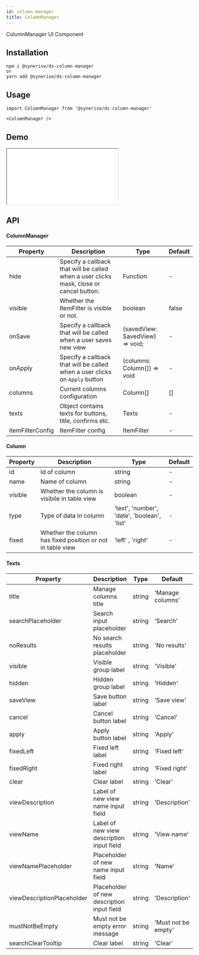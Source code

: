```yaml
---
id: column-manager
title: ColumnManager
---
```


ColumnManager UI Component

## Installation

```
npm i @synerise/ds-column-manager
or
yarn add @synerise/ds-column-manager
```

## Usage

```
import ColumnManager from '@synerise/ds-column-manager'

<ColumnManager />

```

## Demo

<iframe src="/storybook-static/iframe.html?id=components-column-manager--default"></iframe>

## API

#### ColumnManager

| Property         | Description                                                                             | Type                            | Default |
| ---------------- | --------------------------------------------------------------------------------------- | ------------------------------- | ------- |
| hide             | Specify a callback that will be called when a user clicks mask, close or cancel button. | Function                        | -       |
| visible          | Whether the ItemFilter is visible or not.                                               | boolean                         | false   |
| onSave           | Specify a callback that will be called when a user saves new view                       | (savedView: SavedView) => void; | -       |
| onApply          | Specify a callback that will be called when a user clicks on `Apply` button             | (columns: Column[]) => void     | -       |
| columns          | Current columns configuration                                                           | Column[]                        | []      |
| texts            | Object contains texts for buttons, title, confirms etc.                                 | Texts                           | -       |
| itemFilterConfig | ItemFilter config                                                                       | ItemFilter                      | -       |

#### Column

| Property | Description                                                | Type                                        | Default |
| -------- | ---------------------------------------------------------- | ------------------------------------------- | ------- |
| id       | Id of column                                               | string                                      | -       |
| name     | Name of column                                             | string                                      | -       |
| visible  | Whether the column is visibile in table view               | boolean                                     | -       |
| type     | Type of data in column                                     | 'text', 'number', 'date', 'boolean', 'list' | -       |
| fixed    | Whether the column has fixed position or not in table view | 'left' , 'right'                            | -       |

#### Texts

| Property                   | Description                                | Type   | Default             |
| -------------------------- | ------------------------------------------ | ------ | ------------------- |
| title                      | Manage columns title                       | string | 'Manage columns'    |
| searchPlaceholder          | Search input placeholder                   | string | 'Search'            |
| noResults                  | No search results placeholder              | string | 'No results'        |
| visible                    | Visible group label                        | string | 'Visible'           |
| hidden                     | Hidden group label                         | string | 'Hidden'            |
| saveView                   | Save button label                          | string | 'Save view'         |
| cancel                     | Cancel button label                        | string | 'Cancel'            |
| apply                      | Apply button label                         | string | 'Apply'             |
| fixedLeft                  | Fixed left label                           | string | 'Fixed left'        |
| fixedRight                 | Fixed right label                          | string | 'Fixed right'       |
| clear                      | Clear label                                | string | 'Clear'             |
| viewDescription            | Label of new view name input field         | string | 'Description'       |
| viewName                   | Label of new view description input field  | string | 'View name'         |
| viewNamePlaceholder        | Placeholder of new name input field        | string | 'Name'              |
| viewDescriptionPlaceholder | Placeholder of new description input field | string | 'Description'       |
| mustNotBeEmpty             | Must not be empty error message            | string | 'Must not be empty' |
| searchClearTooltip         | Clear label                                | string | 'Clear'             |

